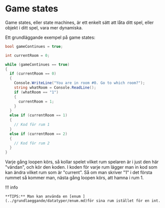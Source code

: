 # Game states

Game states, eller state machines, är ett enkelt sätt att låta ditt spel, eller objekt i ditt spel, vara mer dynamiska.

Ett grundläggande exempel på game states:

```csharp
bool gameContinues = true;

int currentRoom = 0;

while (gameContinues == true)
{
  if (currentRoom == 0)
  {
    Console.WriteLine("You are in room #0. Go to which room?");
    string whatRoom = Console.ReadLine();
    if (whatRoom == "1")
    {
      currentRoom = 1;
    }
  }
  else if (currentRoom == 1)
  {
    // Kod för rum 1
  }
  else if (currentRoom == 2)
  {
    // Kod för rum 2
  }
}
```

Varje gång loopen körs, så kollar spelet vilket rum spelaren är i just den här "vändan", och kör den koden. I koden för varje rum lägger man in kod som kan ändra vilket rum som är "current". Så om man skriver "1" i det första rummet så kommer man, nästa gång loopen körs, att hamna i rum 1.

!!! info

	**TIPS:** Man kan använda en [enum ](../grundlaeggande/datatyper/enum.md)för sina rum istället för en int.
	


